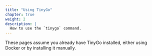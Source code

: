 ```yaml
---
title: "Using TinyGo"
chapter: true
weight: 2
description: |
  How to use the `tinygo` command.
---
```


These pages assume you already have TinyGo installed, either using Docker or by installing it manually.
